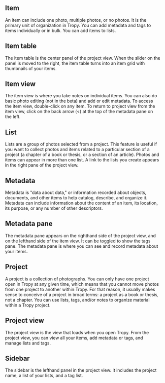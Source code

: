 ## Item
An item can include one photo, multiple photos, or no photos. It is the primary unit of organization in Tropy. You can add metadata and tags to items individually or in bulk. You can add items to lists. 

## Item table
The item table is the center panel of the project view. When the slider on the panel is moved to the right, the item table turns into an item grid with thumbnails of your items.

## Item view
The item view is where you take notes on individual items. You can also do basic photo editing (not in the beta) and add or edit metadata. To access the item view, double-click on any item. To return to project view from the item view, click on the back arrow (<) at the top of the metadata pane on the left.

## List
Lists are a group of photos selected from a project. This feature is useful if you want to collect photos and items related to a particular section of a project (a chapter of a book or thesis, or a section of an article). Photos and items can appear in more than one list. A link to the lists you create appears in the right pane of the project view.

## Metadata
Metadata is "data about data," or information recorded about objects, documents, and other items to help catalog, describe, and organize it. Metadata can include information about the content of an item, its location, its purpose, or any number of other descriptors.

## Metadata pane
The metadata pane appears on the righthand side of the project view, and on the lefthand side of the item view. It can be toggled to show the tags pane. The metadata pane is where you can see and record metadata about your items.

## Project
A project is a collection of photographs. You can only have one project open in Tropy at any given time, which means that you cannot move photos from one project to another within Tropy. For that reason, it usually makes sense to conceive of a project in broad terms: a project as a book or thesis, not a chapter. You can use lists, tags, and/or notes to organize material within a Tropy project.

## Project view
The project view is the view that loads when you open Tropy. From the project view, you can view all your items, add metadata or tags, and manage lists and tags.

## Sidebar
The sidebar is the lefthand panel in the project view. It includes the project name, a list of your lists, and a tag list.


